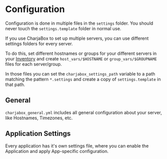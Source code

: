 # Configuration

Configuration is done in multiple files in the `settings` folder. You should never touch the `settings.template` folder in normal use.

If you use CharjaBox to set up multiple servers, you can use different settings folders for every server. 

To do this, set different hostnames or groups for your different servers in your [Inventory](https://docs.ansible.com/ansible/latest/user_guide/intro_inventory.html#inventory-basics-hosts-and-groups) and create 
`host_vars/$HOSTNAME` or `group_vars/$GROUPNAME` files for each server/group. 

In those files you can set the `charjabox_settings_path` variable to a path matching the pattern `*.settings` and create a copy of `settings.template` in that path.

## General

`charjabox_general.yml` includes all general configuration about your server, like Hostnames, Timezones, etc.

## Application Settings

Every application has it's own settings file, where you can enable the Application and apply App-specific configuration.